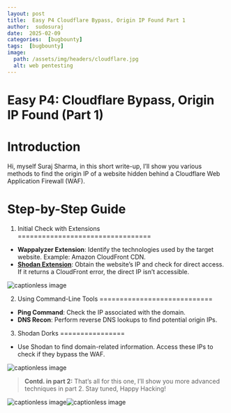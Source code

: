 ```yaml
---
layout: post
title:  Easy P4 Cloudflare Bypass, Origin IP Found Part 1
author:  sudosuraj
date:  2025-02-09
categories:  [bugbounty]
tags:  [bugbounty]
image:
  path: /assets/img/headers/cloudflare.jpg
  alt: web pentesting
---
```


Easy P4: Cloudflare Bypass, Origin IP Found (Part 1)
====================================================

Introduction
============

Hi, myself Suraj Sharma, in this short write-up, I’ll show you various methods to find the origin IP of a website hidden behind a Cloudflare Web Application Firewall (WAF).

Step-by-Step Guide
==================

1. Initial Check with Extensions
=================================

*   **Wappalyzer Extension**: Identify the technologies used by the target website. Example: Amazon CloudFront CDN.
*   [**Shodan Extension**](https://chromewebstore.google.com/detail/shodan/jjalcfnidlmpjhdfepjhjbhnhkbgleap): Obtain the website’s IP and check for direct access. If it returns a CloudFront error, the direct IP isn’t accessible.

![captionless image](https://miro.medium.com/v2/resize:fit:1400/format:webp/1*escGpUzWNo4DctdTuBZ-Tg.png)

2. Using Command-Line Tools
============================

*   **Ping Command**: Check the IP associated with the domain.
*   **DNS Recon**: Perform reverse DNS lookups to find potential origin IPs.

3. Shodan Dorks
================

*   Use Shodan to find domain-related information. Access these IPs to check if they bypass the WAF.

![captionless image](https://miro.medium.com/v2/resize:fit:1400/format:webp/1*81CTN7dIe36Zt2XByBonRw.png)

> **Contd. in part 2:**
> That’s all for this one, I’ll show you more advanced techniques in part 2. Stay tuned, Happy Hacking!

![captionless image](https://miro.medium.com/v2/resize:fit:1400/format:webp/1*IbjoN74XdXMzT1asy-9kjQ.png)![captionless image](https://miro.medium.com/v2/resize:fit:1400/format:webp/1*9EPGHoCi-r-V7Iv6w5EMMw.png)

